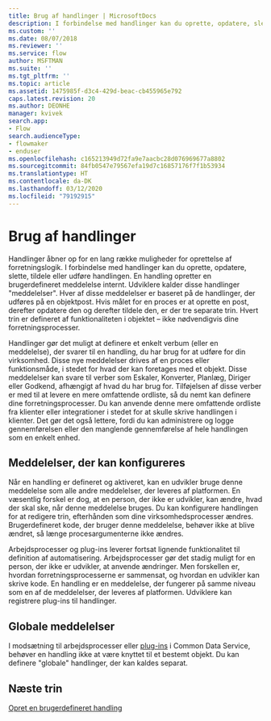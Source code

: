 ```yaml
---
title: Brug af handlinger | MicrosoftDocs
description: I forbindelse med handlinger kan du oprette, opdatere, slette, tildele eller udføre handlingen. En handling opretter en brugerdefineret meddelelse internt
ms.custom: ''
ms.date: 08/07/2018
ms.reviewer: ''
ms.service: flow
author: MSFTMAN
ms.suite: ''
ms.tgt_pltfrm: ''
ms.topic: article
ms.assetid: 1475985f-d3c4-429d-beac-cb455965e792
caps.latest.revision: 20
ms.author: DEONHE
manager: kvivek
search.app:
- Flow
search.audienceType:
- flowmaker
- enduser
ms.openlocfilehash: c165213949d72fa9e7aacbc28d076969677a8802
ms.sourcegitcommit: 84fb0547e79567efa19d7c16857176f7f1b53934
ms.translationtype: HT
ms.contentlocale: da-DK
ms.lasthandoff: 03/12/2020
ms.locfileid: "79192915"
---
```

# <a name="use-actions"></a>Brug af handlinger


Handlinger åbner op for en lang række muligheder for oprettelse af forretningslogik. I forbindelse med handlinger kan du oprette, opdatere, slette, tildele eller udføre handlingen. En handling opretter en brugerdefineret meddelelse internt. Udviklere kalder disse handlinger "meddelelser". Hver af disse meddelelser er baseret på de handlinger, der udføres på en objektpost. Hvis målet for en proces er at oprette en post, derefter opdatere den og derefter tildele den, er der tre separate trin. Hvert trin er defineret af funktionaliteten i objektet – ikke nødvendigvis dine forretningsprocesser.  
  
Handlinger gør det muligt at definere et enkelt verbum (eller en meddelelse), der svarer til en handling, du har brug for at udføre for din virksomhed. Disse nye meddelelser drives af en proces eller funktionsmåde, i stedet for hvad der kan foretages med et objekt. Disse meddelelser kan svare til verber som Eskaler, Konverter, Planlæg, Diriger eller Godkend, afhængigt af hvad du har brug for. Tilføjelsen af disse verber er med til at levere en mere omfattende ordliste, så du nemt kan definere dine forretningsprocesser. Du kan anvende denne mere omfattende ordliste fra klienter eller integrationer i stedet for at skulle skrive handlingen i klienter. Det gør det også lettere, fordi du kan administrere og logge gennemførelsen eller den manglende gennemførelse af hele handlingen som en enkelt enhed.  
  
<a name="BKMK_ConfigurableMessages"></a>   
## <a name="configurable-messages"></a>Meddelelser, der kan konfigureres  
 Når en handling er defineret og aktiveret, kan en udvikler bruge denne meddelelse som alle andre meddelelser, der leveres af platformen. En væsentlig forskel er dog, at en person, der ikke er udvikler, kan ændre, hvad der skal ske, når denne meddelelse bruges. Du kan konfigurere handlingen for at redigere trin, efterhånden som dine virksomhedsprocesser ændres. Brugerdefineret kode, der bruger denne meddelelse, behøver ikke at blive ændret, så længe procesargumenterne ikke ændres.  
  
 Arbejdsprocesser og plug-ins leverer fortsat lignende funktionalitet til definition af automatisering. Arbejdsprocesser gør det stadig muligt for en person, der ikke er udvikler, at anvende ændringer. Men forskellen er, hvordan forretningsprocesserne er sammensat, og hvordan en udvikler kan skrive kode. En handling er en meddelelse, der fungerer på samme niveau som en af de meddelelser, der leveres af platformen. Udviklere kan registrere plug-ins til handlinger.  
  
<a name="BKMK_GlobalMessages"></a>   
## <a name="global-messages"></a>Globale meddelelser 
 
 I modsætning til arbejdsprocesser eller [plug-ins](/powerapps/developer/common-data-service/apply-business-logic-with-code?branch=master#create-a-plug-in) i Common Data Service, behøver en handling ikke at være knyttet til et bestemt objekt. Du kan definere "globale" handlinger, der kan kaldes separat.

## <a name="next-steps"></a>Næste trin

[Opret en brugerdefineret handling](create-actions.md)  
  

